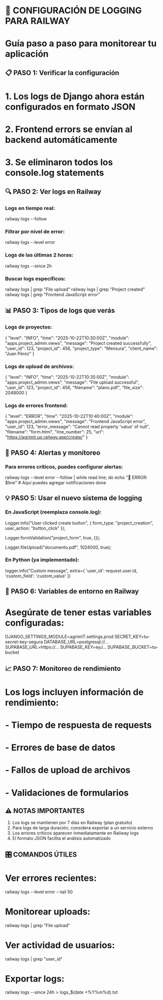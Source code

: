 # 🚀 CONFIGURACIÓN DE LOGGING PARA RAILWAY

# Guía paso a paso para monitorear tu aplicación

## 📋 PASO 1: Verificar la configuración

# 1. Los logs de Django ahora están configurados en formato JSON

# 2. Frontend errors se envían al backend automáticamente

# 3. Se eliminaron todos los console.log statements

## 🔍 PASO 2: Ver logs en Railway

### Logs en tiempo real:

railway logs --follow

### Filtrar por nivel de error:

railway logs --level error

### Logs de las últimas 2 horas:

railway logs --since 2h

### Buscar logs específicos:

railway logs | grep "File upload"
railway logs | grep "Project created"
railway logs | grep "Frontend JavaScript error"

## 📊 PASO 3: Tipos de logs que verás

### Logs de proyectos:

{
"level": "INFO",
"time": "2025-10-22T10:30:00Z",
"module": "apps.project_admin.views",
"message": "Project created successfully",
"user_id": 123,
"project_id": 456,
"project_type": "Mensura",
"client_name": "Juan Pérez"
}

### Logs de upload de archivos:

{
"level": "INFO",
"time": "2025-10-22T10:35:00Z",
"module": "apps.project_admin.views",
"message": "File upload successful",
"user_id": 123,
"project_id": 456,
"filename": "plano.pdf",
"file_size": 2048000
}

### Logs de errores frontend:

{
"level": "ERROR",
"time": "2025-10-22T10:40:00Z",
"module": "apps.project_admin.views",
"message": "Frontend JavaScript error",
"user_id": 123,
"error_message": "Cannot read property 'value' of null",
"filename": "form.html",
"line_number": 25,
"url": "https://agrimit.up.railway.app/create/"
}

## 🎯 PASO 4: Alertas y monitoreo

### Para errores críticos, puedes configurar alertas:

railway logs --level error --follow | while read line; do
echo "🚨 ERROR: $line" # Aquí puedes agregar notificaciones
done

## 💡 PASO 5: Usar el nuevo sistema de logging

### En JavaScript (reemplaza console.log):

Logger.info("User clicked create button", {
form_type: "project_creation",
user_action: "button_click"
});

Logger.formValidation("project_form", true, {});

Logger.fileUpload("documento.pdf", 1024000, true);

### En Python (ya implementado):

logger.info("Custom message", extra={
'user_id': request.user.id,
'custom_field': 'custom_value'
})

## 🔧 PASO 6: Variables de entorno en Railway

# Asegúrate de tener estas variables configuradas:

DJANGO_SETTINGS_MODULE=agrimIT.settings.prod
SECRET_KEY=tu-secret-key-segura
DATABASE_URL=postgresql://...
SUPABASE_URL=https://...
SUPABASE_KEY=eyJ...
SUPABASE_BUCKET=tu-bucket

## 📈 PASO 7: Monitoreo de rendimiento

# Los logs incluyen información de rendimiento:

# - Tiempo de respuesta de requests

# - Errores de base de datos

# - Fallos de upload de archivos

# - Validaciones de formularios

## ⚠️ NOTAS IMPORTANTES

1. Los logs se mantienen por 7 días en Railway (plan gratuito)
2. Para logs de larga duración, considera exportar a un servicio externo
3. Los errores críticos aparecen inmediatamente en Railway logs
4. El formato JSON facilita el análisis automatizado

## 🎛️ COMANDOS ÚTILES

# Ver errores recientes:

railway logs --level error --tail 50

# Monitorear uploads:

railway logs | grep "File upload"

# Ver actividad de usuarios:

railway logs | grep "user_id"

# Exportar logs:

railway logs --since 24h > logs\_$(date +%Y%m%d).txt
